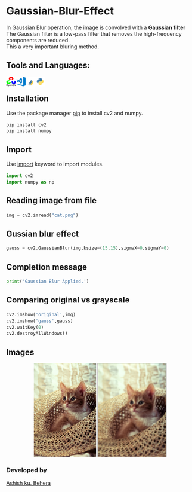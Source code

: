 # Gaussian-Blur-Effect
In Gaussian Blur operation, the image is convolved with a **Gaussian filter** <br>
The Gaussian filter is a low-pass filter that removes the high-frequency components are reduced.<br>
This a very important bluring method.<br>

## Tools and Languages:
<img align="left" alt="OpenCV" width="26px" src="opencv.png">
<img align="left" alt="VS Code" width="26px" src="visual-studio-code.png">
<img align="left" alt="pip" width="26px" height="34px" src="pip.png">
<img align="left" alt="Python" width="26px" src="python.png">
<br>


## Installation
Use the package manager [pip](https://pip.pypa.io/en/stable/) to install cv2 and numpy.


```bash
pip install cv2
pip install numpy
```

## Import
Use [import](https://www.w3schools.com/python/ref_keyword_import.asp) keyword to import modules.
```python
import cv2
import numpy as np
```

## Reading image from file

```python
img = cv2.imread("cat.png")
```


## Gussian blur effect
 
```python
gauss = cv2.GaussianBlur(img,ksize=(15,15),sigmaX=0,sigmaY=0)
```

## Completion message

```python
print('Gaussian Blur Applied.')
```

## Comparing original vs grayscale

```python
cv2.imshow('original',img)
cv2.imshow('gauss',gauss)
cv2.waitKey(0)
cv2.destroyAllWindows()
```

## Images
<p align="center">
	<img src="cat.png" alt="Original png", height=250px,width=350px>
	<img src="gussianblur.PNG" alt="Blured", height=250px,width=340px>
</p>

### Developed by
 [Ashish ku. Behera](https://github.com/ashish-max "Github Id")

